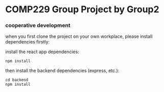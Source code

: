 # COMP229 Group Project by Group2

### cooperative development
when you first clone the project on your own workplace, please install dependencies firstly:

install the react app dependencies:
```
npm install
```
then install the backend dependencies (express, etc.):
```
cd backend
npm install
```


